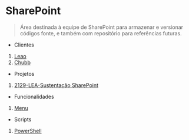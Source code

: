 # SharePoint
> Área destinada à equipe de SharePoint para armazenar e versionar códigos fonte, e também com repositório para referências futuras.

* Clientes
1. [Leao](https://github.com/itleaninfra/SharePoint/tree/master/Clientes/Leao)
1. [Chubb](https://github.com/itleaninfra/SharePoint/tree/master/Clientes/Chubb)
* Projetos
1. [2129-LEA-Sustentação SharePoint](https://github.com/itleaninfra/SharePoint/tree/master/Projetos/2129-LEA-Sustentação-SharePoint)
* Funcionalidades
1. [Menu](https://github.com/itleaninfra/SharePoint/tree/master/Funcionalidades/Menu)
* Scripts
1. [PowerShell](https://github.com/itleaninfra/SharePoint/tree/master/Scripts/PowerShell)
